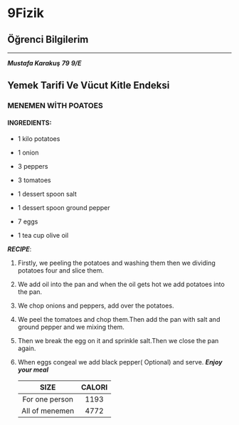 # 9Fizik
## Öğrenci Bilgilerim
---
***Mustafa Karakuş***
***79***
***9/E***

## Yemek Tarifi Ve Vücut Kitle Endeksi

### MENEMEN WİTH POATOES

#### INGREDIENTS:

- 1 kilo potatoes

- 1 onion

- 3 peppers

- 3 tomatoes

- 1 dessert spoon salt

- 1 dessert spoon ground pepper

- 7 eggs

- 1 tea cup olive oil

 ***RECIPE***:

 1. Firstly, we peeling the potatoes and washing them then we dividing potatoes four and slice them.

 2. We add oil into the pan and when the oil gets hot we add potatoes into the pan.

 3. We chop onions and peppers, add over the potatoes.

 4. We peel the tomatoes and chop them.Then add the pan with salt and ground pepper and we mixing them.

 5. Then we break the egg on it and sprinkle salt.Then we close the pan again.

 6. When eggs congeal we add black pepper( Optional) and serve.	 ***Enjoy your meal***

      |           SIZE         | CALORI |
      | :---------------------:| :----: |
      |  For one person        |  1193  |
      |  All of menemen        |  4772  |
